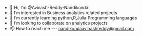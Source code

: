 - 👋 Hi, I’m @Avinash-Reddy-Nandikonda
- 👀 I’m interested in Business analytics related projects
- 🌱 I’m currently learning python,R,Julia Programming languages
- 💞️ I’m looking to collaborate on analytics projects
- 📫 How to reach me --- nandikondaavinashreddy@gmail.com

<!---
Avinash-Reddy-Nandikonda/Avinash-Reddy-Nandikonda is a ✨ special ✨ repository because its `README.md` (this file) appears on your GitHub profile.
You can click the Preview link to take a look at your changes.
--->
